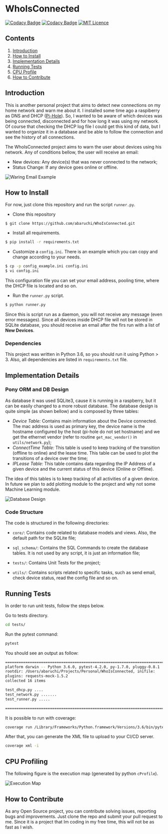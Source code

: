 # WhoIsConnected

[![Codacy Badge](https://api.codacy.com/project/badge/Coverage/23a523978b6a457e9e9d5d2cef3c91fb)](https://www.codacy.com/app/abaruchi/WhoIsConnected?utm_source=github.com&utm_medium=referral&utm_content=abaruchi/WhoIsConnected&utm_campaign=Badge_Coverage) [![Codacy Badge](https://api.codacy.com/project/badge/Grade/23a523978b6a457e9e9d5d2cef3c91fb)](https://www.codacy.com/app/abaruchi/WhoIsConnected?utm_source=github.com&amp;utm_medium=referral&amp;utm_content=abaruchi/WhoIsConnected&amp;utm_campaign=Badge_Grade) [![MIT Licence](https://badges.frapsoft.com/os/mit/mit.svg?v=103)](https://opensource.org/licenses/mit-license.php) 

## Contents
1. [Introduction](#introduction)
2. [How to Install](#how-to-install)
3. [Implementation Details](#implementation-details)
4. [Running Tests](#running-tests)
5. [CPU Profile](#cpu-profiling)
6. [How to Contribute](#How-to-contribute)



## Introduction
This is another personal project that aims to detect new connections on my home network and warn me about it. I installed some time ago a raspiberry as DNS and DHCP ([Pi-Hole](https://pi-hole.net/)). So, I wanted to be aware of which devices was being connected, disconnected and for how long it was using my network. Of course that checking the DHCP log file I could get this kind of data, but I wanted to organize it in a database and be able to follow the connection and see the history of all connections.

The WhoIsConnected project aims to warn the user about devices using his network. Any of conditions bellow, the user will receive an email:
- New devices: Any device(s) that was never connected to the network;
- Status Change: If any device goes online or offline.  


![Waring Email Example](Figures/message_example.PNG)


## How to Install
For now, just clone this repository and run the script `runner.py`.

- Clone this repository
```bash****
$ git clone https://github.com/abaruchi/WhoIsConnected.git
```

- Install all requirements.
```bash
$ pip install -r requirements.txt
```

- Customize a `config.ini`. There is an example which you can copy and change according to your needs. 
```bash
$ cp -p config_example.ini config.ini
$ vi config.ini
```
This configuration file you can set your email address, pooling time, where the DHCP file is located and so on.

- Run the `runner.py` script.
```bash
$ python runner.py
```

Since this is script run as a daemon, you will not receive any message (even error messages). Since all devices inside DHCP file will not be stored in SQLite database, you should receive an email after the firs run with a list of **New Devices**.

### Dependencies
This project was written in Python 3.6, so you should run it using Python > 3. Also, all dependencies are listed in `requirements.txt` file.


## Implementation Details

### Pony ORM and DB Design
As database it was used SQLite3, cause it is running in a raspberry, but it can be easily changed to a more robust database. The database design is quite simple (as shown bellow) and is composed by three tables:

- _Device Table:_ Contains main information about the Device connected. The mac address is used as primary key, the device name is the hostname configured by the host (pi-hole do not set hostname) and we get the ethernet vendor (refer to routine `get_mac_vendor()` in `utils/network.py`);
- _ConnectTime Table:_ This table is used to keep tracking of the transition (offline to online) and the lease time. This table can be used to plot the transitions of a device over the time; 
- _IPLease Table:_ This table contains data regarding the IP Address of a given device and the current status of this device (Online or Offline).

The idea of this tables is to keep tracking of all activities of a given device. In future we plan to add plotting module to the project and why not some Machine Learning module. 

![Database Design](Figures/WhoIsConnected.png)

### Code Structure
The code is structured in the following directories:

- `core/`: Contains code related to database models and views. Also, the default path for the SQLite file;

- `sql_schema/`: Contains the SQL Commands to create the database tables. It is not used by any script, it is just an information file;

- `tests/`: Contains Unit Tests for the project;

- `utils/`: Contains scripts related to specific tasks, such as send email, check device status, read the config file and so on.


## Running Tests
In order to run unit tests, follow the steps below.

Go to tests directory.

```bash
cd tests/
```

Run the pytest command:

```bash
pytest
```

You should see an output as follow:

```bash
============================================================================================= test session starts ==============================================================================================
platform darwin -- Python 3.6.0, pytest-4.2.0, py-1.7.0, pluggy-0.8.1
rootdir: /Users/abaruchi/Projects/Personal/WhoIsConnected, inifile:
plugins: requests-mock-1.5.2
collected 16 items

test_dhcp.py ....                                                                                                                                                                                        [ 25%]
test_network.py .......                                                                                                                                                                                  [ 68%]
test_runner.py .....                                                                                                                                                                                     [100%]

========================================================================================== 16 passed in 95.97 seconds ==========================================================================================
```

It is possible to run with coverage:

```bash
coverage run /Library/Frameworks/Python.framework/Versions/3.6/bin/pytest
```

After that, you can generate the XML file to upload to your CI/CD server.

```bash
coverage xml -i
```

## CPU Profiling

The following figure is the execution map (generated by python `cProfile`).


![Execution Map](Figures/cpu_profile.png)


## How to Contribute
As any Open Source project, you can contribute solving issues, reporting bugs and improvements. Just clone the repo and submit your pull request to me.
Since it is a project that Im coding in my free time, this will not be as fast as I wish. 